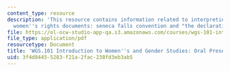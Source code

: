 ```yaml
---
content_type: resource
description: 'This resource contains information related to interpreting classic american
  women''s rights documents: seneca falls convention and "the declaration of sentiments"(1848).'
file: https://ol-ocw-studio-app-qa.s3.amazonaws.com/courses/wgs-101-introduction-to-womens-and-gender-studies-fall-2014/3f4d84455283f21a2fac238fd3eb3ab5_MITWGS_101F14_Oral_topics.pdf
file_type: application/pdf
resourcetype: Document
title: 'WGS.101 Introduction to Women''s and Gender Studies: Oral Presentation Topics'
uid: 3f4d8445-5283-f21a-2fac-238fd3eb3ab5
---
```


